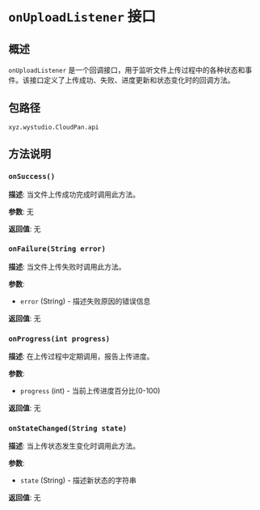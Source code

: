 # `onUploadListener` 接口

## 概述
`onUploadListener` 是一个回调接口，用于监听文件上传过程中的各种状态和事件。该接口定义了上传成功、失败、进度更新和状态变化时的回调方法。

## 包路径
`xyz.wystudio.CloudPan.api`

## 方法说明

### `onSuccess()`
**描述**: 当文件上传成功完成时调用此方法。

**参数**: 无

**返回值**: 无

### `onFailure(String error)`
**描述**: 当文件上传失败时调用此方法。

**参数**:
- `error` (String) - 描述失败原因的错误信息

**返回值**: 无

### `onProgress(int progress)`
**描述**: 在上传过程中定期调用，报告上传进度。

**参数**:
- `progress` (int) - 当前上传进度百分比(0-100)

**返回值**: 无

### `onStateChanged(String state)`
**描述**: 当上传状态发生变化时调用此方法。

**参数**:
- `state` (String) - 描述新状态的字符串

**返回值**: 无